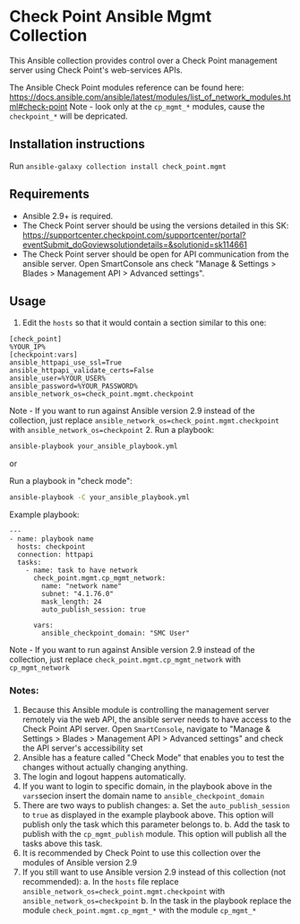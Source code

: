 # Check Point Ansible Mgmt Collection
This Ansible collection provides control over a Check Point management server using
Check Point's web-services APIs.

The Ansible Check Point modules reference can be found here:
https://docs.ansible.com/ansible/latest/modules/list_of_network_modules.html#check-point
Note - look only at the `cp_mgmt_*` modules, cause the `checkpoint_*` will be depricated.

Installation instructions
-------------------------
Run `ansible-galaxy collection install check_point.mgmt`

Requirements
------------
* Ansible 2.9+ is required.
* The Check Point server should be using the versions detailed in this SK: https://supportcenter.checkpoint.com/supportcenter/portal?eventSubmit_doGoviewsolutiondetails=&solutionid=sk114661
* The Check Point server should be open for API communication from the ansible server.
  Open SmartConsole ans check "Manage & Settings > Blades > Management API > Advanced settings".

Usage
-----
1. Edit the `hosts` so that it would contain a section similar to this one:
```
[check_point]
%YOUR_IP%
[checkpoint:vars]
ansible_httpapi_use_ssl=True
ansible_httpapi_validate_certs=False
ansible_user=%YOUR_USER%
ansible_password=%YOUR_PASSWORD%
ansible_network_os=check_point.mgmt.checkpoint
```
Note - If you want to run against Ansible version 2.9 instead of the collection, just replace `ansible_network_os=check_point.mgmt.checkpoint` with `ansible_network_os=checkpoint`
2. Run a playbook:
```sh
ansible-playbook your_ansible_playbook.yml
```
or

Run a playbook in "check mode":
```sh
ansible-playbook -C your_ansible_playbook.yml
```
Example playbook:
```
---
- name: playbook name
  hosts: checkpoint
  connection: httpapi
  tasks:
    - name: task to have network
      check_point.mgmt.cp_mgmt_network:
        name: "network name"
        subnet: "4.1.76.0"
        mask_length: 24
        auto_publish_session: true
        
      vars: 
        ansible_checkpoint_domain: "SMC User"
```
Note - If you want to run against Ansible version 2.9 instead of the collection, just replace `check_point.mgmt.cp_mgmt_network` with `cp_mgmt_network`

###  Notes:
  1. Because this Ansible module is controlling the management server remotely via the web API, 
     the ansible server needs to have access to the Check Point API server.
     Open `SmartConsole`, navigate to "Manage & Settings > Blades > Management API > Advanced settings"
     and check the API server's accessibility set
  2. Ansible has a feature called "Check Mode" that enables you to test the
     changes without actually changing anything.
  3. The login and logout happens automatically.
  4. If you want to login to specific domain, in the playbook above in the `vars`secion insert the domain name to 
     `ansible_checkpoint_domain`
  5. There are two ways to publish changes:
    a. Set the `auto_publish_session` to `true` as displayed in the example playbook above.
       This option will publish only the task which this parameter belongs to.
    b. Add the task to publish with the `cp_mgmt_publish` module.
       This option will publish all the tasks above this task.
  6. It is recommended by Check Point to use this collection over the modules of Ansible version 2.9
  7. If you still want to use Ansible version 2.9 instead of this collection (not recommended):
    a. In the `hosts` file replace `ansible_network_os=check_point.mgmt.checkpoint` with `ansible_network_os=checkpoint`
    b. In the task in the playbook replace the module `check_point.mgmt.cp_mgmt_*` with the module `cp_mgmt_*`
